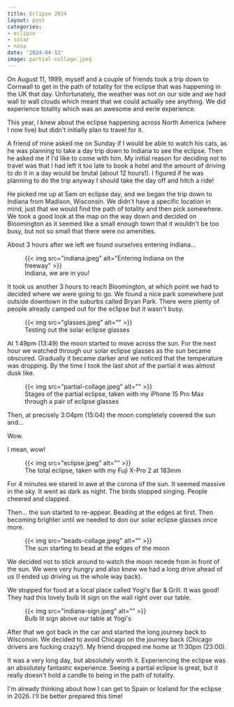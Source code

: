 ```yaml
---
title: Eclipse 2024
layout: post
categories:
- eclipse
- solar
- nasa
date: '2024-04-12'
image: partial-collage.jpeg
---
```


On August 11, 1999, myself and a couple of friends took a trip down to Cornwall
to get in the path of totality for the eclipse that was happening in the UK that
day. Unfortunately, the weather was not on our side and we had wall to wall
clouds which meant that we could actually see anything. We did experience
totality which was an awesome and eerie experience.

This year, I knew about the eclipse happening across North America (where I now
live) but didn't initially plan to travel for it.

<!--more-->

A friend of mine asked me on Sunday if I would be able to watch his cats, as he
was planning to take a day trip down to Indiana to see the eclipse. Then he
asked me if I'd like to come with him. My initial reason for deciding not to
travel was that I had left it too late to book a hotel and the amount of driving
to do it in a day would be brutal (about 12 hours!). I figured if he was
planning to do the trip anyway I should take the day off and hitch a ride!

He picked me up at 5am on eclipse day, and we began the trip down to Indiana
from Madison, Wisconsin. We didn't have a specific location in mind, just that
we would find the path of totality and then pick somewhere. We took a good look
at the map on the way down and decided on Bloomington as it seemed like a small
enough town that it wouldn't be too busy, but not so small that there were no
amenities.

About 3 hours after we left we found ourselves entering Indiana...

<figure>
  {{< img src="indiana.jpeg" alt="Entering Indiana on the freeway" >}}

  <figcaption>Indiana, we are in you!</figcaption>
</figure>

It took us another 3 hours to reach Bloomington, at which point we had to
decided where we were going to go. We found a nice park somewhere just outside
downtown in the suburbs called Bryan Park. There were plenty of people already
camped out for the eclipse but it wasn't busy.

<figure>
  {{< img src="glasses.jpeg" alt="" >}}

  <figcaption>Testing out the solar eclipse glasses</figcaption>
</figure>

At 1:49pm (13:49) the moon started to move across the sun. For the next hour we
watched through our solar eclipse glasses as the sun became obscured. Gradually
it became darker and we noticed that the temperature was dropping. By the time I
took the last shot of the partial it was almost dusk like.

<figure>
  {{< img src="partial-collage.jpeg" alt="" >}}

  <figcaption>Stages of the partial eclipse, taken with my iPhone 15 Pro Max
    through a pair of eclipse glasses</figcaption>
</figure>

Then, at precisely 3:04pm (15:04) the moon completely covered the sun and...

Wow.

I mean, wow!

<figure>
  {{< img src="eclipse.jpeg" alt="" >}}

  <figcaption>The total eclipse, taken with my Fuji X-Pro 2 at
    183mm</figcaption>
</figure>

For 4 minutes we stared in awe at the corona of the sun. It seemed massive in
the sky. It went as dark as night. The birds stopped singing. People cheered and
clapped.

Then... the sun started to re-appear. Beading at the edges at first. Then
becoming brighter until we needed to don our solar eclipse glasses once more.

<figure>
  {{< img src="beads-collage.jpeg" alt="" >}}

  <figcaption>The sun starting to bead at the edges of the moon</figcaption>
</figure>

We decided not to stick around to watch the moon recede from in front of the
sun. We were very hungry and also knew we had a long drive ahead of us (I ended
up driving us the whole way back).

We stopped for food at a local place called Yogi's Bar & Grill. It was good!
They had this lovely bulb lit sign on the wall right over our table.

<figure>
  {{< img src="indiana-sign.jpeg" alt="" >}}

  <figcaption>Bulb lit sign above our table at Yogi's</figcaption>
</figure>

After that we got back in the car and started the long journey back to
Wisconsin. We decided to avoid Chicago on the journey back (Chicago drivers are
fucking crazy!). My friend dropped me home at 11:30pm (23:00).

It was a very long day, but absolutely worth it. Experiencing the eclipse was an
absolutely fantastic experience. Seeing a partial eclipse is great, but it
really doesn't hold a candle to being in the path of totality.

I'm already thinking about how I can get to Spain or Iceland for the eclipse in
2026. I'll be better prepared this time!
